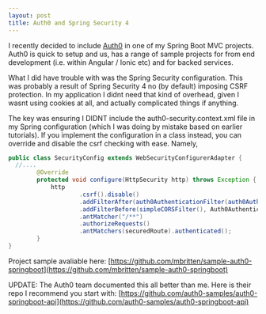 ```yaml
---
layout: post
title: Auth0 and Spring Security 4
---
```


I recently decided to include [Auth0](https://auth0.com/) in one of my Spring Boot MVC projects. Auth0 is quick to setup and us, has a range of sample projects for from end development (i.e. within Angular / Ionic etc) and for backed services.

What I did have trouble with was the Spring Security configuration. This was probably a result of Spring Security 4 no (by default) imposing CSRF protection. In my application I didnt need that kind of overhead, given I wasnt using cookies at all, and actually complicated things if anything.

The key was ensuring I DIDNT include the auth0-security.context.xml file in my Spring configuration (which I was doing by mistake based on earlier tutorials). If you implement the configuration in a class instead, you can override and disable the csrf checking with ease. Namely,

```java
public class SecurityConfig extends WebSecurityConfigurerAdapter {
  //....
        @Override
        protected void configure(HttpSecurity http) throws Exception {
            http
                    .csrf().disable()
                    .addFilterAfter(auth0AuthenticationFilter(auth0AuthenticationEntryPoint()), SecurityContextPersistenceFilter.class)
                    .addFilterBefore(simpleCORSFilter(), Auth0AuthenticationFilter.class)
                    .antMatcher("/**")
                    .authorizeRequests()
                    .antMatchers(securedRoute).authenticated();
        }
}
```

Project sample avaliable here: [https://github.com/mbritten/sample-auth0-springboot](https://github.com/mbritten/sample-auth0-springboot)

UPDATE: The Auth0 team documented this all better than me. Here is their repo I recommend you start with: [https://github.com/auth0-samples/auth0-springboot-api](https://github.com/auth0-samples/auth0-springboot-api)
